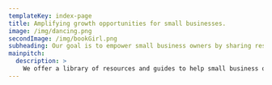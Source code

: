 ```yaml
---
templateKey: index-page
title: Amplifying growth opportunities for small businesses.
image: /img/dancing.png
secondImage: /img/bookGirl.png
subheading: Our goal is to empower small business owners by sharing resources, opportunities, tips, and entrepreneurial content. Our content serves as motivation and inspiration that helps catalyze our growth.
mainpitch:
  description: >
    We offer a library of resources and guides to help small business owners navigate business adaptation and utlization of new resources for businesses as a result of covid-19.
---
```

